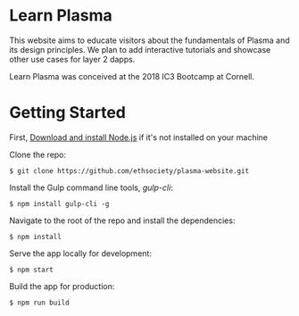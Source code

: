 # Learn Plasma

This website aims to educate visitors about the fundamentals of Plasma and its design principles. We plan to add interactive tutorials and showcase other use cases for layer 2 dapps.

Learn Plasma was conceived at the 2018 IC3 Bootcamp at Cornell.

# Getting Started

First, [Download and install Node.js](https://nodejs.org/en/download/) if it's not installed on your machine

Clone the repo:

```
$ git clone https://github.com/ethsociety/plasma-website.git
```

Install the Gulp command line tools, *gulp-cli*:

```
$ npm install gulp-cli -g
```

Navigate to the root of the repo and install the dependencies:

```
$ npm install
```

Serve the app locally for development:

```
$ npm start
```

Build the app for production:

```
$ npm run build
```
